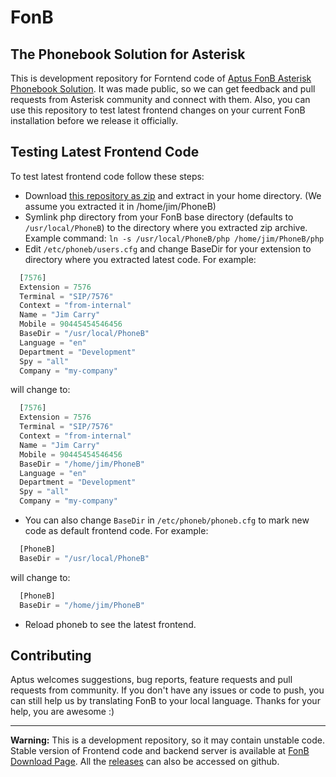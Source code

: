 FonB
====

The Phonebook Solution for Asterisk
---------------

This is development repository for Forntend code of [Aptus FonB Asterisk Phonebook Solution](http://aptus.com). It was made public, so we can get feedback and pull requests from Asterisk community and connect with them. Also, you can use this repository to test latest frontend changes on your current FonB installation before we release it officially. 

Testing Latest Frontend Code
------------------

To test latest frontend code follow these steps:
- Download [this repository as zip](https://github.com/aptus/FonB/archive/master.zip) and extract in your home directory. (We assume you extracted it in /home/jim/PhoneB)
- Symlink php directory from your FonB base directory (defaults to `/usr/local/PhoneB`) to the directory where you extracted zip archive. Example command: `ln -s /usr/local/PhoneB/php /home/jim/PhoneB/php`
- Edit `/etc/phoneb/users.cfg` and change BaseDir for your extension to directory where you extracted latest code. For example:

```python
  [7576]
  Extension = 7576
  Terminal = "SIP/7576"
  Context = "from-internal"
  Name = "Jim Carry"
  Mobile = 90445454546456
  BaseDir = "/usr/local/PhoneB"
  Language = "en"
  Department = "Development"
  Spy = "all"
  Company = "my-company"
```
will change to:
```python
  [7576]
  Extension = 7576
  Terminal = "SIP/7576"
  Context = "from-internal"
  Name = "Jim Carry"
  Mobile = 90445454546456
  BaseDir = "/home/jim/PhoneB"
  Language = "en"
  Department = "Development"
  Spy = "all"
  Company = "my-company"
```
 - You can also change `BaseDir` in `/etc/phoneb/phoneb.cfg` to mark new code as default frontend code. For example:

```python
  [PhoneB]
  BaseDir = "/usr/local/PhoneB"
```
will change to:
```python
  [PhoneB]
  BaseDir = "/home/jim/PhoneB"
```
 - Reload phoneb to see the latest frontend.

Contributing
-----------

Aptus welcomes suggestions, bug reports, feature requests and pull requests from community. If you don't have any issues or code to push, you can still help us by translating FonB to your local language. Thanks for your help, you are awesome :)




--------

**Warning:** This is a development repository, so it may contain unstable code. Stable version of Frontend code and backend server is available at [FonB Download Page](http://aptus.com/download/). All the [releases](https://github.com/aptus/FonB/releases) can also be accessed on github.
